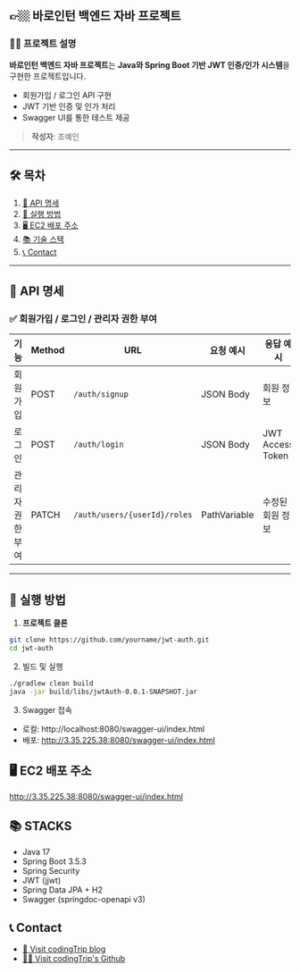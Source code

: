 ## 👉🏼 바로인턴 백엔드 자바 프로젝트

### 🙋‍♂️ 프로젝트 설명
**바로인턴 백엔드 자바 프로젝트**는 **Java와 Spring Boot 기반 JWT 인증/인가 시스템**을 구현한 프로젝트입니다.

- 회원가입 / 로그인 API 구현
- JWT 기반 인증 및 인가 처리
- Swagger UI를 통한 테스트 제공

> **작성자**: 조예인

---

## 🛠 목차
1. [📌 API 명세](#-api-명세)
2. [🚀 실행 방법](#-실행-방법)
3. [🖥️ EC2 배포 주소](#-ec2-배포-주소)
4. [📚 기술 스택](#-기술-스택)
5. [📞 Contact](#-contact)

---

## 📌 API 명세

### ✅ 회원가입 / 로그인 / 관리자 권한 부여

| 기능           | Method | URL                                  | 요청 예시            | 응답 예시         | 상태코드   |
|----------------|--------|---------------------------------------|----------------------|--------------------|------------|
| 회원가입        | POST   | `/auth/signup`                        | JSON Body            | 회원 정보           | 200 OK     |
| 로그인          | POST   | `/auth/login`                         | JSON Body            | JWT Access Token   | 200 OK     |
| 관리자 권한 부여 | PATCH | `/auth/users/{userId}/roles`          | PathVariable          | 수정된 회원 정보     | 200 OK     |

---

## 🚀 실행 방법

1. **프로젝트 클론**
```bash
git clone https://github.com/yourname/jwt-auth.git
cd jwt-auth
```

2. 빌드 및 실행

```bash
./gradlew clean build
java -jar build/libs/jwtAuth-0.0.1-SNAPSHOT.jar
```

3. Swagger 접속
- 로컬: http://localhost:8080/swagger-ui/index.html
- 배포: http://3.35.225.38:8080/swagger-ui/index.html

## 🖥️ EC2 배포 주소
http://3.35.225.38:8080/swagger-ui/index.html

## 📚 STACKS
- Java 17
- Spring Boot 3.5.3
- Spring Security
- JWT (jjwt)
- Spring Data JPA + H2
- Swagger (springdoc-openapi v3)

## 📞 Contact
- [🚗 Visit codingTrip blog](https://codingtrip.tistory.com/)
- [🙋‍♂️ Visit codingTrip's Github](https://github.com/codingTrip-IT)
